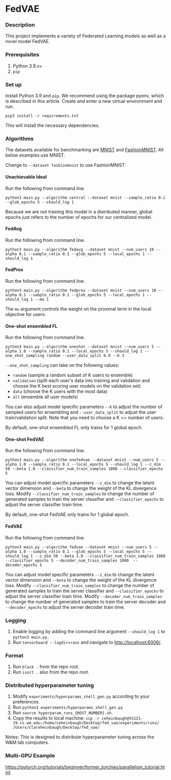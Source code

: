 # FedVAE

### Description
This project implements a variety of Federated Learning models as well as a novel model FedVAE.

### Prerequisites
1. Python 3.9.x+
2. `pip`

### Set up
Install Python 3.9 and `pip`. We recommend using the package pyenv, which is described in this article.
Create and enter a new virtual environment and run:
```
pip3 install -r requirements.txt
```
This will install the necessary dependencies.

### Algorithms

The datasets available for benchmarking are [MNIST](http://yann.lecun.com/exdb/mnist/) and [FashionMNIST](https://github.com/zalandoresearch/fashion-mnist). All below examples use MNIST.

Change to `--dataset fashionmnist` to use FashionMNIST. 

#### Unachievable Ideal
Run the following from command line.
```
python3 main.py --algorithm central --dataset mnist --sample_ratio 0.1 --glob_epochs 5 --should_log 1
```
Because we are not training this model in a distributed manner, global epochs just refers to the number of epochs for our centralized model.

#### FedAvg
Run the following from command line.
```
python3 main.py --algorithm fedavg --dataset mnist --num_users 10 --alpha 0.1 --sample_ratio 0.1 --glob_epochs 5 --local_epochs 1 --should_log 1
```

#### FedProx
Run the following from command line.
```
python3 main.py --algorithm fedprox --dataset mnist --num_users 10 --alpha 0.1 --sample_ratio 0.1 --glob_epochs 5 --local_epochs 1 --should_log 1 --mu 1
```
The `mu` argument controls the weight on the proximal term in the local objective for users.

#### One-shot ensembled FL
Run the following from command line.
```
python3 main.py --algorithm oneshot --dataset mnist --num_users 5 --alpha 1.0 --sample_ratio 0.1 --local_epochs 5 --should_log 1 --one_shot_sampling random --user_data_split 0.9 --K 3
```
`--one_shot_sampling` can take on the following values:
- `random` (sample a random subset of K users to ensemble)
- `validation` (split each user's data into training and validation and choose the K best scoring user models on the validation set)
- `data` (choose the K users with the most data)
- `all` (ensemble all user models)

You can also adjust model specific parameters `--K` to adjust the number of sampled users for ensembling and `--user_data_split` to adjust the user train/validation split. Note that you need to choose a K <= number of users.

By default, one-shot ensembled FL only trains for 1 global epoch.

#### One-shot FedVAE
Run the following from command line. 
```
python3 main.py --algorithm onefedvae --dataset mnist --num_users 5 --alpha 1.0 --sample_ratio 0.1 --local_epochs 5 --should_log 1 --z_dim 50 --beta 1.0 --classifier_num_train_samples 1000 --classifier_epochs 5       
```
You can adjust model specific parameters `--z_dim` to change the latent vector dimension and `--beta` to change the weight of the KL divergence loss.
Modify `--classifier_num_train_samples` to change the number of generated samples to train the server classifier and `--classifier_epochs` to adjust the server classifier train time.

By default, one-shot FedVAE only trains for 1 global epoch.

#### FedVAE
Run the following from command line.
```
python3 main.py --algorithm fedvae --dataset mnist --num_users 5 --alpha 1.0 --sample_ratio 0.1 --glob_epochs 5 --local_epochs 5 --should_log 1 --z_dim 50 --beta 1.0 --classifier_num_train_samples 1000 --classifier_epochs 5 --decoder_num_train_samples 1000  --decoder_epochs 5         
```
You can adjust model specific parameters `--z_dim` to change the latent vector dimension and `--beta` to change the weight of the KL divergence loss.
Modify `--classifier_num_train_samples` to change the number of generated samples to train the server classifier and `--classifier_epochs` to adjust the server classifier train time.
Modify `--decoder_num_train_samples` to change the number of generated samples to train the server decoder and `--decoder_epochs` to adjust the server decoder train time.
 

### Logging
1. Enable logging by adding the command line argument `--should_log 1` to `python3 main.py`.
2. Run `tensorboard --logdir=runs` and navigate to [http://localhost:6006/](http://localhost:6006/).

### Format
1. Run `black .` from the repo root.
2. Run `isort .` also from the repo root.

### Distributed hyperparameter tuning
1. Modify `experiments/hyperparams_shell_gen.py` according to your preferences.
2. Run `python3 experiments/hyperparams_shell_gen.py`
3. Run `source hyperparam_runs_{HOST_NUMBER}.sh`.
4. Copy the results to local machine: `scp -r ceheinbaugh@th121-19.cs.wm.edu:/home/ceheinbaugh/Desktop/fed_vae/experiments/runs/ /Users/clareheinbaugh/Desktop/fed_vae/`

Notes: This is designed to distribute hyperparameter tuning across the W&M lab computers. 

### Multi-GPU Example
https://pytorch.org/tutorials/beginner/former_torchies/parallelism_tutorial.html
